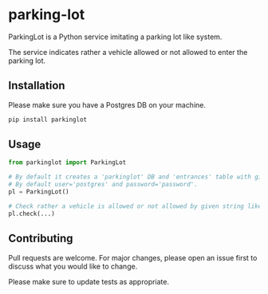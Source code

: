 # parking-lot

ParkingLot is a Python service imitating a parking lot like system.

The service indicates rather a vehicle allowed or not allowed to enter the parking lot.

## Installation

Please make sure you have a Postgres DB on your machine.

```bash
pip install parkinglot
```

## Usage

```python
from parkinglot import ParkingLot

# By default it creates a 'parkinglot' DB and 'entrances' table with given Postgres user and password.
# By default user='postgres' and password='password'.
pl = ParkingLot()

# Check rather a vehicle is allowed or not allowed by given string like path to an image on your machine.
pl.check(...)
```

## Contributing
Pull requests are welcome. For major changes, please open an issue first to discuss what you would like to change.

Please make sure to update tests as appropriate.
